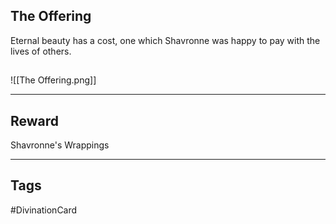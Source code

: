 ## The Offering
Eternal beauty has a cost, one which Shavronne was happy to pay with the lives of others.
## 
![[The Offering.png]]

---
## Reward
Shavronne's Wrappings

---
## Tags
#DivinationCard